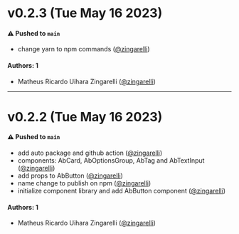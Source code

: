 # v0.2.3 (Tue May 16 2023)

#### ⚠️ Pushed to `main`

- change yarn to npm commands ([@zingarelli](https://github.com/zingarelli))

#### Authors: 1

- Matheus Ricardo Uihara Zingarelli ([@zingarelli](https://github.com/zingarelli))

---

# v0.2.2 (Tue May 16 2023)

#### ⚠️ Pushed to `main`

- add auto package and github action ([@zingarelli](https://github.com/zingarelli))
- components: AbCard, AbOptionsGroup, AbTag and AbTextInput ([@zingarelli](https://github.com/zingarelli))
- add props to AbButton ([@zingarelli](https://github.com/zingarelli))
- name change to publish on npm ([@zingarelli](https://github.com/zingarelli))
- initialize component library and add AbButton component ([@zingarelli](https://github.com/zingarelli))

#### Authors: 1

- Matheus Ricardo Uihara Zingarelli ([@zingarelli](https://github.com/zingarelli))
